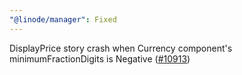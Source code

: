 ```yaml
---
"@linode/manager": Fixed
---
```


DisplayPrice story crash when Currency component's minimumFractionDigits is Negative ([#10913](https://github.com/linode/manager/pull/10913))
